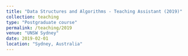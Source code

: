 ```yaml
---
title: "Data Structures and Algorithms - Teaching Assistant (2019)"
collection: teaching
type: "Postgraduate course"
permalink: /teaching/2019
venue: "UNSW Sydney"
date: 2019-02-01
location: "Sydney, Australia"
---
```

